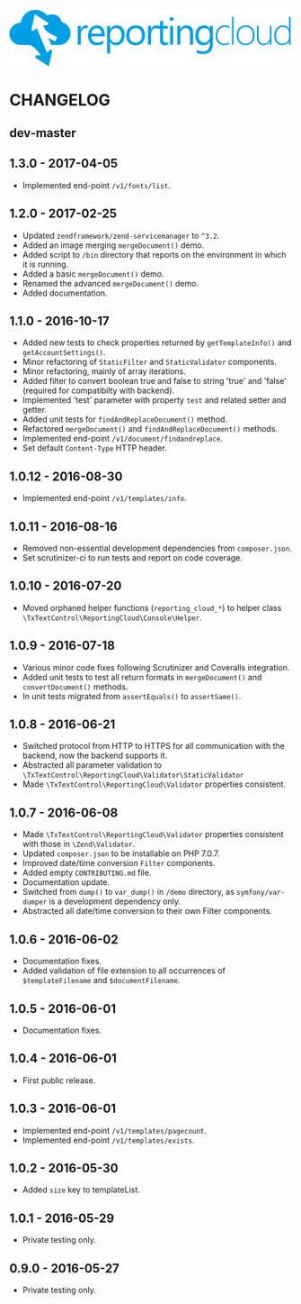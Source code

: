 ![Logo](./media/rc_logo_512.png)

# CHANGELOG

## dev-master

## 1.3.0 - 2017-04-05

* Implemented end-point `/v1/fonts/list`. 

## 1.2.0 - 2017-02-25

* Updated `zendframework/zend-servicemanager` to `^3.2`. 
* Added an image merging `mergeDocument()` demo.
* Added script to `/bin` directory that reports on the environment in which it is running.
* Added a basic `mergeDocument()` demo.
* Renamed the advanced `mergeDocument()` demo.
* Added documentation.

## 1.1.0 - 2016-10-17

* Added new tests to check properties returned by `getTemplateInfo()` and `getAccountSettings()`.
* Minor refactoring of `StaticFilter` and `StaticValidator` components.
* Minor refactoring, mainly of array iterations.
* Added filter to convert boolean true and false to string 'true' and 'false' (required for compatibilty with backend).
* Implemented 'test' parameter with property `test` and related setter and getter.
* Added unit tests for `findAndReplaceDocument()` method.
* Refactored `mergeDocument()` and `findAndReplaceDocument()` methods.
* Implemented end-point `/v1/document/findandreplace`.
* Set default `Content-Type` HTTP header.

## 1.0.12 - 2016-08-30

* Implemented end-point `/v1/templates/info`. 

## 1.0.11 - 2016-08-16

* Removed non-essential development dependencies from `composer.json`.
* Set scrutinizer-ci to run tests and report on code coverage.

## 1.0.10 - 2016-07-20

* Moved orphaned helper functions (`reporting_cloud_*`) to helper class `\TxTextControl\ReportingCloud\Console\Helper`.

## 1.0.9 - 2016-07-18

* Various minor code fixes following Scrutinizer and Coveralls integration.
* Added unit tests to test all return formats in `mergeDocument()` and `convertDocument()` methods.
* In unit tests migrated from `assertEquals()` to `assertSame()`.

## 1.0.8 - 2016-06-21

* Switched protocol from HTTP to HTTPS for all communication with the backend, now the backend supports it.
* Abstracted all parameter validation to `\TxTextControl\ReportingCloud\Validator\StaticValidator` 
* Made `\TxTextControl\ReportingCloud\Validator` properties consistent.

## 1.0.7 - 2016-06-08

* Made `\TxTextControl\ReportingCloud\Validator` properties consistent with those in `\Zend\Validator`.
* Updated `composer.json` to be installable on PHP 7.0.7.
* Improved date/time conversion `Filter` components.
* Added empty `CONTRIBUTING.md` file.
* Documentation update.
* Switched from `dump()` to `var_dump()` in `/demo` directory, as `symfony/var-dumper` is a development dependency only.
* Abstracted all date/time conversion to their own Filter components.

## 1.0.6 - 2016-06-02

* Documentation fixes.
* Added validation of file extension to all occurrences of `$templateFilename` and `$documentFilename`.

## 1.0.5 - 2016-06-01

* Documentation fixes.

## 1.0.4 - 2016-06-01

* First public release.

## 1.0.3 - 2016-06-01

* Implemented end-point `/v1/templates/pagecount`.
* Implemented end-point `/v1/templates/exists`.

## 1.0.2 - 2016-05-30

* Added `size` key to templateList.

## 1.0.1 - 2016-05-29

* Private testing only.

## 0.9.0 - 2016-05-27

* Private testing only.
